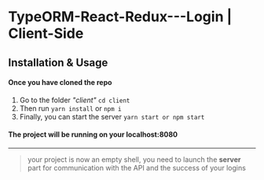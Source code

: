 # TypeORM-React-Redux---Login | Client-Side

## Installation & Usage

#### Once you have cloned the repo

1. Go to the folder _"client"_ `cd client`
2. Then run `yarn install` or `npm i `
3. Finally, you can start the server `yarn start or npm start`

#### The project will be running on your localhost:8080

---

> your project is now an empty shell, you need to launch the **server** part for communication with the API and the success of your logins

